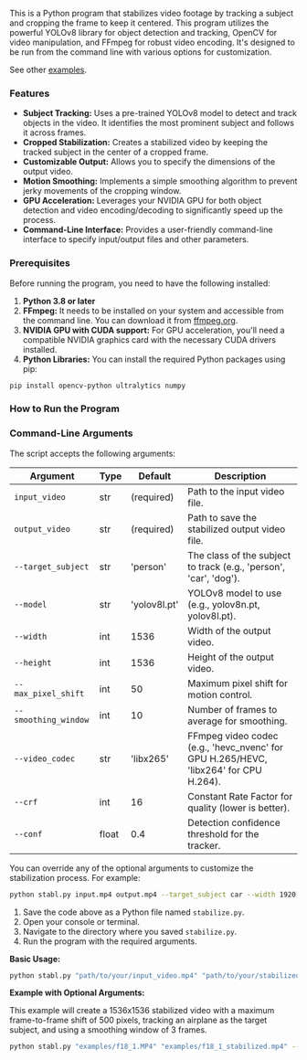 This is a Python program that stabilizes video footage by tracking a subject and cropping the frame to keep it centered. This program utilizes the powerful YOLOv8 library for object detection and tracking, OpenCV for video manipulation, and FFmpeg for robust video encoding. It's designed to be run from the command line with various options for customization.

See other [examples](https://github.com/hunterchen7/stabl/tree/main/examples).

### Features

- **Subject Tracking:** Uses a pre-trained YOLOv8 model to detect and track objects in the video. It identifies the most prominent subject and follows it across frames.
- **Cropped Stabilization:** Creates a stabilized video by keeping the tracked subject in the center of a cropped frame.
- **Customizable Output:** Allows you to specify the dimensions of the output video.
- **Motion Smoothing:** Implements a simple smoothing algorithm to prevent jerky movements of the cropping window.
- **GPU Acceleration:** Leverages your NVIDIA GPU for both object detection and video encoding/decoding to significantly speed up the process.
- **Command-Line Interface:** Provides a user-friendly command-line interface to specify input/output files and other parameters.

### Prerequisites

Before running the program, you need to have the following installed:

1.  **Python 3.8 or later**
2.  **FFmpeg:** It needs to be installed on your system and accessible from the command line. You can download it from [ffmpeg.org](https://ffmpeg.org/download.html).
3.  **NVIDIA GPU with CUDA support:** For GPU acceleration, you'll need a compatible NVIDIA graphics card with the necessary CUDA drivers installed.
4.  **Python Libraries:** You can install the required Python packages using pip:

```bash
pip install opencv-python ultralytics numpy
```

### How to Run the Program

### Command-Line Arguments

The script accepts the following arguments:

| Argument            | Type    | Default      | Description |
|---------------------|---------|--------------|-------------|
| `input_video`       | str     | (required)   | Path to the input video file. |
| `output_video`      | str     | (required)   | Path to save the stabilized output video file. |
| `--target_subject`  | str     | 'person'     | The class of the subject to track (e.g., 'person', 'car', 'dog'). |
| `--model`           | str     | 'yolov8l.pt' | YOLOv8 model to use (e.g., yolov8n.pt, yolov8l.pt). |
| `--width`           | int     | 1536         | Width of the output video. |
| `--height`          | int     | 1536         | Height of the output video. |
| `--max_pixel_shift` | int     | 50           | Maximum pixel shift for motion control. |
| `--smoothing_window`| int     | 10           | Number of frames to average for smoothing. |
| `--video_codec`     | str     | 'libx265'    | FFmpeg video codec (e.g., 'hevc_nvenc' for GPU H.265/HEVC, 'libx264' for CPU H.264). |
| `--crf`             | int     | 16           | Constant Rate Factor for quality (lower is better). |
| `--conf`            | float   | 0.4          | Detection confidence threshold for the tracker. |

You can override any of the optional arguments to customize the stabilization process. For example:

```bash
python stabl.py input.mp4 output.mp4 --target_subject car --width 1920 --height 1080 --video_codec hevc_nvenc --crf 10 --conf 0.5
```


1.  Save the code above as a Python file named `stabilize.py`.
2.  Open your console or terminal.
3.  Navigate to the directory where you saved `stabilize.py`.
4.  Run the program with the required arguments.

**Basic Usage:**

```bash
python stabl.py "path/to/your/input_video.mp4" "path/to/your/stabilized_video.mp4"
```

**Example with Optional Arguments:**

This example will create a 1536x1536 stabilized video with a maximum frame-to-frame shift of 500 pixels, tracking an airplane as the target subject, and using a smoothing window of 3 frames.

```bash
python stabl.py "examples/f18_1.MP4" "examples/f18_1_stabilized.mp4" --width 1536 --height 1536 --target_subject airplane --smoothing_window 3 --max_pixel_shift 500

```
